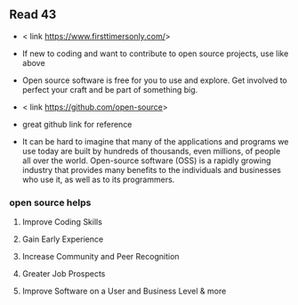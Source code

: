 ## Read 43

- < link <https://www.firsttimersonly.com/>> 

- If new to coding and want to contribute to open source projects, use like above

- Open source software is free for you to use and explore. Get involved to perfect your craft and be part of something big.

-  < link <https://github.com/open-source>> 

- great github link for reference

- It can be hard to imagine that many of the applications and programs we use today are built by hundreds of thousands, even millions, of people all over the world. Open-source software (OSS) is a rapidly growing industry that provides many benefits to the individuals and businesses who use it, as well as to its programmers.

### open source helps

1. Improve Coding Skills

2. Gain Early Experience

3. Increase Community and Peer Recognition

4. Greater Job Prospects

5. Improve Software on a User and Business Level & more